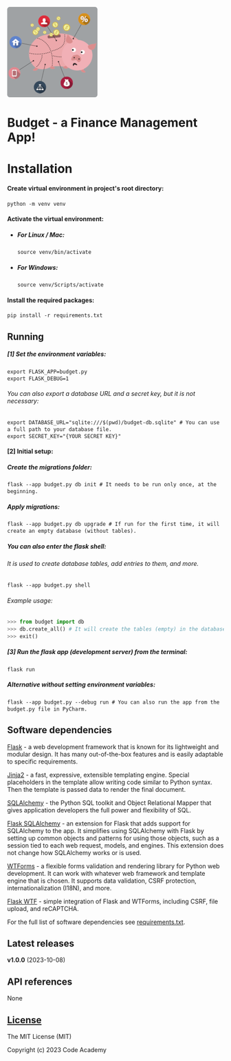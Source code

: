 ![App logo](app/static/img/app_logo_for_readme.png)

# Budget - a Finance Management App!

# Installation

#### Create virtual environment in project's root directory:

```Shell
python -m venv venv
```

#### Activate the virtual environment:

- ##### For Linux / Mac:

  ```Shell
  source venv/bin/activate
  ```

- ##### For Windows:
  ```Shell
  source venv/Scripts/activate
  ```

#### Install the required packages:

```Shell
pip install -r requirements.txt
```

## Running

##### [1] Set the environment variables:

```Shell
export FLASK_APP=budget.py
export FLASK_DEBUG=1
```

###### You can also export a database URL and a secret key, but it is not necessary:

```Shell
export DATABASE_URL="sqlite:///$(pwd)/budget-db.sqlite" # You can use a full path to your database file.
export SECRET_KEY="{YOUR SECRET KEY}"
```

#### [2] Initial setup:

##### Create the migrations folder:

```Shell
flask --app budget.py db init # It needs to be run only once, at the beginning.
````

##### Apply migrations:

```Shell
flask --app budget.py db upgrade # If run for the first time, it will create an empty database (without tables).
```

##### You can also enter the flask shell:
###### It is used to create database tables, add entries to them, and more.

```Shell
flask --app budget.py shell
```

###### Example usage:

```python
>>> from budget import db
>>> db.create_all() # It will create the tables (empty) in the database.
>>> exit()
```

##### [3] Run the flask app (development server) from the terminal:

```Shell
flask run
```

##### Alternative without setting environment variables:
```Shell
flask --app budget.py --debug run # You can also run the app from the budget.py file in PyCharm.
```

## Software dependencies

[Flask](https://flask.palletsprojects.com) - a web development framework that is known for its lightweight and modular design. It has many out-of-the-box features and is easily adaptable to specific requirements.

[Jinja2](https://jinja.palletsprojects.com) - a fast, expressive, extensible templating engine. Special placeholders in the template allow writing code similar to Python syntax. Then the template is passed data to render the final document.

[SQLAlchemy](https://www.sqlalchemy.org) - the Python SQL toolkit and Object Relational Mapper that gives application developers the full power and flexibility of SQL.

[Flask SQLAlchemy](https://flask-sqlalchemy.palletsprojects.com) - an extension for Flask that adds support for SQLAlchemy to the app. It simplifies using SQLAlchemy with Flask by setting up common objects and patterns for using those objects, such as a session tied to each web request, models, and engines. This extension does not change how SQLAlchemy works or is used.

[WTForms](https://wtforms.readthedocs.io) - a flexible forms validation and rendering library for Python web development. It can work with whatever web framework and template engine that is chosen. It supports data validation, CSRF protection, internationalization (I18N), and more.

[Flask WTF](https://flask-wtf.readthedocs.io) - simple integration of Flask and WTForms, including CSRF, file upload, and reCAPTCHA.

For the full list of software dependencies see [requirements.txt](requirements.txt).

## Latest releases

**v1.0.0** (2023-10-08)

## API references

None

## [License](LICENSE)

The MIT License (MIT)

Copyright (c) 2023 Code Academy
